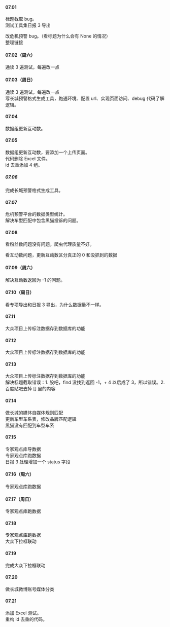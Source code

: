 
#### 07.01  

标题截取 bug。   
测试工具集日报 3 导出   

改危机预警 bug。（看标题为什么会有 None 的情况）   
整理链接   


#### 07.02（周六）   

通读 3 遍测试，每遍改一点    


#### 07.03（周日）

通读 3 遍测试，每遍改一点    
写长城预警格式生成工具，跑通环境、配置 url、实现页面访问、debug 代码了解逻辑。    


#### 07.04 

数据组更新互动数。    


#### 07.05  

数据组更新互动数，要添加一个上传页面。     
代码删除 Excel 文件。    
id 去重添加 4 组。  


##### 07.06  

完成长城预警格式生成工具。   


#### 07.07   

危机预警平台的数据类型统计。   
解决车型匹配中包含黑猫投诉的问题。   


#### 07.08   

看粉丝数问题没有问题。爬虫代理质量不好。    

看互动数问题，更新互动数区分真正的 0 和没抓到的数据       


#### 07.09（周六）

解决互动数返回为 -1 的问题。    


#### 07.10（周日）

看专项导出和日报 3 导出，为什么数据量不一样。   


#### 07.11    

大众项目上传标注数据存到数据库的功能    


#### 07.12   

大众项目上传标注数据存到数据库的功能    


#### 07.13   

大众项目上传标注数据存到数据库的功能    
解决标题截取错误：1. 股吧，find 没找到返回 -1，+ 4 以后成了 3，所以错误。2. 百度贴吧去掉 \[\] 里的内容    


#### 07.14   

做长城的媒体自媒体规则匹配       
更新车型车系表，修改品牌匹配逻辑   
黑猫没有匹配到车型车系    


#### 07.15     

专家观点库导数据   
专家观点库跑数据    
日报 3 处理增加一个 status 字段    


#### 07.16（周六）

专家观点库跑数据    


#### 07.17（周日） 

专家观点库跑数据     


#### 07.18   

专家观点库跑数据    
大众下拉框联动     


#### 07.19   

完成大众下拉框联动   


#### 07.20  

做长城微博账号媒体分类     


#### 07.21  

添加 Excel 测试。   
重构 id 去重的代码。   



